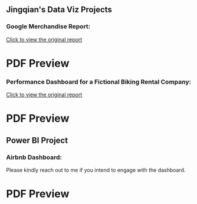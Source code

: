 ## Jingqian's Data Viz Projects
### Google Merchandise Report: 
[Click to view the original report](https://lookerstudio.google.com/reporting/ad490fbf-4f46-4ab4-81a9-3533b4d3a30b/page/p_3q2nhog10c)
<h1>PDF Preview</h1>
<object data="GoogleMerchandiseReport.pdf" width="1000" height="1000" type='application/pdf'></object>

### Performance Dashboard for a Fictional Biking Rental Company:
[Click to view the original report](https://lookerstudio.google.com/reporting/3022e5e8-4987-4f9e-a16f-4cb14fad147e/page/p_19fry1a03c)
<h1>PDF Preview</h1>
<object data="V+_Performance_Dashboard.pdf" width="1000" height="1000" type='application/pdf'></object>

## Power BI Project
### Airbnb Dashboard:
Please kindly reach out to me if you intend to engage with the dashboard.
<h1>PDF Preview</h1>
<object data="PowerBI_AirBnB_Dashboard.pdf" width="1000" height="1000" type='application/pdf'></object>

